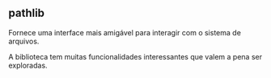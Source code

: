 ## pathlib

Fornece uma interface mais amigável para interagir com o sistema de arquivos.

A biblioteca tem muitas funcionalidades interessantes que valem a pena ser exploradas.